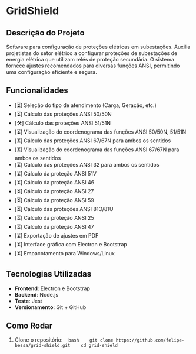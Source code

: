 # GridShield

## Descrição do Projeto

Software para configuração de proteções elétricas em subestações. Auxilia projetistas do setor elétrico a configurar proteções de subestações de energia elétrica que utilizam relés de proteção secundária. O sistema fornece ajustes recomendados para diversas funções ANSI, permitindo uma configuração eficiente e segura.

## Funcionalidades

- [⏳] Seleção do tipo de atendimento (Carga, Geração, etc.)
- [⏳] Cálculo das proteções ANSI 50/50N
- [🛠️] Cálculo das proteções ANSI 51/51N
- [⏳] Visualização do coordenograma das funções ANSI 50/50N, 51/51N
- [⏳] Cálculo das proteções ANSI 67/67N para ambos os sentidos
- [⏳] Visualização do coordenograma das funções ANSI 67/67N para ambos os sentidos
- [⏳] Cálculo das proteções ANSI 32 para ambos os sentidos
- [⏳] Cálculo da proteção ANSI 51V
- [⏳] Cálculo da proteção ANSI 46
- [⏳] Cálculo da proteção ANSI 27
- [⏳] Cálculo da proteção ANSI 59
- [⏳] Cálculo das proteções ANSI 81O/81U
- [⏳] Cálculo da proteção ANSI 25
- [⏳] Cálculo da proteção ANSI 47
- [⏳] Exportação de ajustes em PDF
- [⏳] Interface gráfica com Electron e Bootstrap
- [⏳] Empacotamento para Windows/Linux

## Tecnologias Utilizadas

- **Frontend**: Electron e Bootstrap
- **Backend**: Node.js
- **Teste**: Jest
- **Versionamento**: Git + GitHub

## Como Rodar

1. Clone o repositório:
      `bash
   git clone https://github.com/felipe-bessa/grid-shield.git
   cd grid-shield
   `
